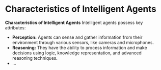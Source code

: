 # Characteristics of Intelligent Agents

**Characteristics of Intelligent Agents**
Intelligent agents possess key attributes:
- **Perception:** Agents can sense and gather information from their environment through various sensors, like cameras and microphones.
- **Reasoning:** They have the ability to process information and make decisions using logic, knowledge representation, and advanced reasoning techniques.
- ...

